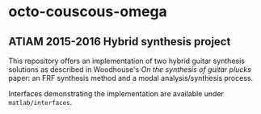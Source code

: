 # octo-couscous-omega

## ATIAM 2015-2016 Hybrid synthesis project

This repository offers an implementation of two hybrid guitar synthesis
solutions as described in Woodhouse's *On the synthesis of guitar plucks*
paper: an FRF synthesis method and a modal analysis/synthesis process.

Interfaces demonstrating the implementation are available under
`matlab/interfaces`.
